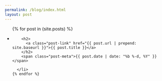 ```yaml
---
permalink: /blog/index.html
layout: post
---
```

<!--
{% for item in site.posts %}
<h2>{{ item.title }}</h2> 
  <p>{{ item.description }}</p>
  <span class="post-meta">{{ item.date | date: "%b %-d, %Y" }}</span>

  <p><a href="{{ item.url }}">{{ item.title }}</a></p>
{% endfor %}
-->

<div class="home">

  <ul class="post-list">
    {% for post in (site.posts) %}
      <li>

        <h2>
          <a class="post-link" href="{{ post.url | prepend: site.baseurl }}">{{ post.title }}</a>
        </h2>
        <span class="post-meta">{{ post.date | date: "%b %-d, %Y" }}</span>

      </li>
    {% endfor %}
  </ul>

</div>



